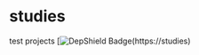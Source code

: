 # studies
test projects
[![DepShield Badge](https://depshield.sonatype.org/badges/alfrice/repository/depshield.svg)(https://studies)
